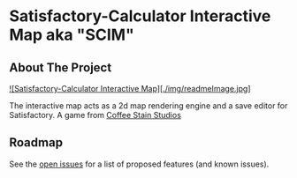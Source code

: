 # Satisfactory-Calculator Interactive Map aka "SCIM"


<!-- ABOUT THE PROJECT -->
## About The Project

[![Satisfactory-Calculator Interactive Map][./img/readmeImage.jpg]](https://satisfactory-calculator.com/en/interactive-map)

The interactive map acts as a 2d map rendering engine and a save editor for Satisfactory.
A game from [Coffee Stain Studios](https://www.coffeestainstudios.com/)

<!-- ROADMAP -->
## Roadmap

See the [open issues](https://github.com/AnthorNet/SCIM/issues) for a list of proposed features (and known issues).


